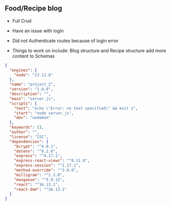 ## Food/Recipe blog

* Full Crud

* Have an issue with login

* Did not Authenticate routes because of login error

* Things to work on include: Blog structure and Recipe structure add more content to Schemas

```json
{
  "engines": {
    "node": "13.12.0"
  },
  "name": "project_2",
  "version": "1.0.0",
  "description": "",
  "main": "server.js",
  "scripts": {
    "test": "echo \"Error: no test specified\" && exit 1",
    "start": "node server.js",
    "dev": "nodemon"
  },
  "keywords": [],
  "author": "",
  "license": "ISC",
  "dependencies": {
    "bcrypt": "^4.0.1",
    "dotenv": "^8.2.0",
    "express": "^4.17.1",
    "express-react-views": "^0.11.0",
    "express-session": "^1.17.1",
    "method-override": "^3.0.0",
    "milligram": "^1.3.0",
    "mongoose": "^5.9.15",
    "react": "^16.13.1",
    "react-dom": "^16.13.1"
  }
}
```
